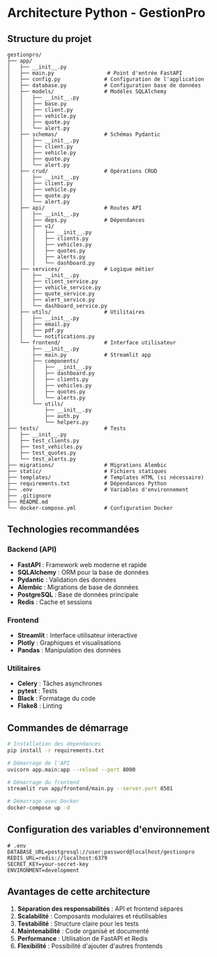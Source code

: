 # Architecture Python - GestionPro

## Structure du projet

```
gestionpro/
├── app/
│   ├── __init__.py
│   ├── main.py                 # Point d'entrée FastAPI
│   ├── config.py              # Configuration de l'application
│   ├── database.py            # Configuration base de données
│   ├── models/                # Modèles SQLAlchemy
│   │   ├── __init__.py
│   │   ├── base.py
│   │   ├── client.py
│   │   ├── vehicle.py
│   │   ├── quote.py
│   │   └── alert.py
│   ├── schemas/               # Schémas Pydantic
│   │   ├── __init__.py
│   │   ├── client.py
│   │   ├── vehicle.py
│   │   ├── quote.py
│   │   └── alert.py
│   ├── crud/                  # Opérations CRUD
│   │   ├── __init__.py
│   │   ├── client.py
│   │   ├── vehicle.py
│   │   ├── quote.py
│   │   └── alert.py
│   ├── api/                   # Routes API
│   │   ├── __init__.py
│   │   ├── deps.py            # Dépendances
│   │   ├── v1/
│   │   │   ├── __init__.py
│   │   │   ├── clients.py
│   │   │   ├── vehicles.py
│   │   │   ├── quotes.py
│   │   │   ├── alerts.py
│   │   │   └── dashboard.py
│   ├── services/              # Logique métier
│   │   ├── __init__.py
│   │   ├── client_service.py
│   │   ├── vehicle_service.py
│   │   ├── quote_service.py
│   │   ├── alert_service.py
│   │   └── dashboard_service.py
│   ├── utils/                 # Utilitaires
│   │   ├── __init__.py
│   │   ├── email.py
│   │   ├── pdf.py
│   │   └── notifications.py
│   └── frontend/              # Interface utilisateur
│       ├── __init__.py
│       ├── main.py            # Streamlit app
│       ├── components/
│       │   ├── __init__.py
│       │   ├── dashboard.py
│       │   ├── clients.py
│       │   ├── vehicles.py
│       │   ├── quotes.py
│       │   └── alerts.py
│       └── utils/
│           ├── __init__.py
│           ├── auth.py
│           └── helpers.py
├── tests/                     # Tests
│   ├── __init__.py
│   ├── test_clients.py
│   ├── test_vehicles.py
│   ├── test_quotes.py
│   └── test_alerts.py
├── migrations/                # Migrations Alembic
├── static/                    # Fichiers statiques
├── templates/                 # Templates HTML (si nécessaire)
├── requirements.txt           # Dépendances Python
├── .env                       # Variables d'environnement
├── .gitignore
├── README.md
└── docker-compose.yml         # Configuration Docker
```

## Technologies recommandées

### Backend (API)
- **FastAPI** : Framework web moderne et rapide
- **SQLAlchemy** : ORM pour la base de données
- **Pydantic** : Validation des données
- **Alembic** : Migrations de base de données
- **PostgreSQL** : Base de données principale
- **Redis** : Cache et sessions

### Frontend
- **Streamlit** : Interface utilisateur interactive
- **Plotly** : Graphiques et visualisations
- **Pandas** : Manipulation des données

### Utilitaires
- **Celery** : Tâches asynchrones
- **pytest** : Tests
- **Black** : Formatage du code
- **Flake8** : Linting

## Commandes de démarrage

```bash
# Installation des dépendances
pip install -r requirements.txt

# Démarrage de l'API
uvicorn app.main:app --reload --port 8000

# Démarrage du frontend
streamlit run app/frontend/main.py --server.port 8501

# Démarrage avec Docker
docker-compose up -d
```

## Configuration des variables d'environnement

```env
# .env
DATABASE_URL=postgresql://user:password@localhost/gestionpro
REDIS_URL=redis://localhost:6379
SECRET_KEY=your-secret-key
ENVIRONMENT=development
```

## Avantages de cette architecture

1. **Séparation des responsabilités** : API et frontend séparés
2. **Scalabilité** : Composants modulaires et réutilisables
3. **Testabilité** : Structure claire pour les tests
4. **Maintenabilité** : Code organisé et documenté
5. **Performance** : Utilisation de FastAPI et Redis
6. **Flexibilité** : Possibilité d'ajouter d'autres frontends